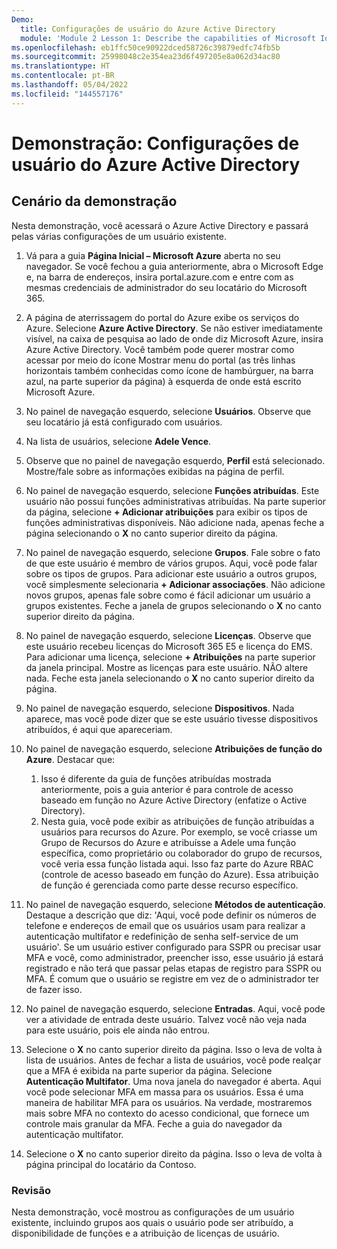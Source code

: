 ```yaml
---
Demo:
  title: Configurações de usuário do Azure Active Directory
  module: 'Module 2 Lesson 1: Describe the capabilities of Microsoft Identity and access management solutions: Explore the services and identity types of Azure AD'
ms.openlocfilehash: eb1ffc50ce90922dced58726c39879edfc74fb5b
ms.sourcegitcommit: 25998048c2e354ea23d6f497205e8a062d34ac80
ms.translationtype: HT
ms.contentlocale: pt-BR
ms.lasthandoff: 05/04/2022
ms.locfileid: "144557176"
---
```

# <a name="demo-azure-active-directory-user-settings"></a>Demonstração: Configurações de usuário do Azure Active Directory

## <a name="demo-scenario"></a>Cenário da demonstração

Nesta demonstração, você acessará o Azure Active Directory e passará pelas várias configurações de um usuário existente.

1. Vá para a guia **Página Inicial – Microsoft Azure** aberta no seu navegador.  Se você fechou a guia anteriormente, abra o Microsoft Edge e, na barra de endereços, insira portal.azure.com e entre com as mesmas credenciais de administrador do seu locatário do Microsoft 365.

1. A página de aterrissagem do portal do Azure exibe os serviços do Azure. Selecione **Azure Active Directory**. Se não estiver imediatamente visível, na caixa de pesquisa ao lado de onde diz Microsoft Azure, insira Azure Active Directory.  Você também pode querer mostrar como acessar por meio do ícone Mostrar menu do portal (as três linhas horizontais também conhecidas como ícone de hambúrguer, na barra azul, na parte superior da página) à esquerda de onde está escrito Microsoft Azure.

1. No painel de navegação esquerdo, selecione **Usuários**. Observe que seu locatário já está configurado com usuários.

1. Na lista de usuários, selecione **Adele Vence**.

1. Observe que no painel de navegação esquerdo, **Perfil** está selecionado.  Mostre/fale sobre as informações exibidas na página de perfil.

1. No painel de navegação esquerdo, selecione **Funções atribuídas**.  Este usuário não possui funções administrativas atribuídas.  Na parte superior da página, selecione **+ Adicionar atribuições** para exibir os tipos de funções administrativas disponíveis.  Não adicione nada, apenas feche a página selecionando o **X** no canto superior direito da página.

1. No painel de navegação esquerdo, selecione **Grupos**.  Fale sobre o fato de que este usuário é membro de vários grupos.  Aqui, você pode falar sobre os tipos de grupos.  Para adicionar este usuário a outros grupos, você simplesmente selecionaria **+ Adicionar associações**.  Não adicione novos grupos, apenas fale sobre como é fácil adicionar um usuário a grupos existentes. Feche a janela de grupos selecionando o **X** no canto superior direito da página.

1. No painel de navegação esquerdo, selecione **Licenças**. Observe que este usuário recebeu licenças do Microsoft 365 E5 e licença do EMS.  Para adicionar uma licença, selecione **+ Atribuições** na parte superior da janela principal.  Mostre as licenças para este usuário. NÃO altere nada.  Feche esta janela selecionando o **X** no canto superior direito da página.

1. No painel de navegação esquerdo, selecione **Dispositivos**.  Nada aparece, mas você pode dizer que se este usuário tivesse dispositivos atribuídos, é aqui que apareceriam.

1. No painel de navegação esquerdo, selecione **Atribuições de função do Azure**.  Destacar que:
    1. Isso é diferente da guia de funções atribuídas mostrada anteriormente, pois a guia anterior é para controle de acesso baseado em função no Azure Active Directory (enfatize o Active Directory).
    1. Nesta guia, você pode exibir as atribuições de função atribuídas a usuários para recursos do Azure. Por exemplo, se você criasse um Grupo de Recursos do Azure e atribuísse a Adele uma função específica, como proprietário ou colaborador do grupo de recursos, você veria essa função listada aqui. Isso faz parte do Azure RBAC (controle de acesso baseado em função do Azure). Essa atribuição de função é gerenciada como parte desse recurso específico.

1. No painel de navegação esquerdo, selecione **Métodos de autenticação**.  Destaque a descrição que diz: 'Aqui, você pode definir os números de telefone e endereços de email que os usuários usam para realizar a autenticação multifator e redefinição de senha self-service de um usuário'. Se um usuário estiver configurado para SSPR ou precisar usar MFA e você, como administrador, preencher isso, esse usuário já estará registrado e não terá que passar pelas etapas de registro para SSPR ou MFA.  É comum que o usuário se registre em vez de o administrador ter de fazer isso.

1. No painel de navegação esquerdo, selecione **Entradas**.  Aqui, você pode ver a atividade de entrada deste usuário.  Talvez você não veja nada para este usuário, pois ele ainda não entrou.

1. Selecione o **X** no canto superior direito da página. Isso o leva de volta à lista de usuários.  Antes de fechar a lista de usuários, você pode realçar que a MFA é exibida na parte superior da página.  Selecione **Autenticação Multifator**.  Uma nova janela do navegador é aberta.  Aqui você pode selecionar MFA em massa para os usuários.  Essa é uma maneira de habilitar MFA para os usuários.  Na verdade, mostraremos mais sobre MFA no contexto do acesso condicional, que fornece um controle mais granular da MFA.  Feche a guia do navegador da autenticação multifator.

1. Selecione o **X** no canto superior direito da página. Isso o leva de volta à página principal do locatário da Contoso.

### <a name="review"></a>Revisão

Nesta demonstração, você mostrou as configurações de um usuário existente, incluindo grupos aos quais o usuário pode ser atribuído, a disponibilidade de funções e a atribuição de licenças de usuário.
